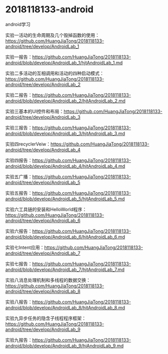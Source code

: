 # 2018118133-android
android学习

实验一活动的生命周期及几个毁掉函数的使用：https://github.com/HuangJiaTong/2018118133-android/tree/develop/AndroidLab_1

实验一报告：https://github.com/HuangJiaTong/2018118133-android/blob/develop/AndroidLab_1/hjtAndroidLab_1.md

实验二多活动的互相调用和活动的四种启动模式：https://github.com/HuangJiaTong/2018118133-android/tree/develop/AndroidLab_2

实验二报告：https://github.com/HuangJiaTong/2018118133-android/blob/develop/AndroidLab_2/hjtAndroidLab_2.md

实验三基本的UI控件和布局：https://github.com/HuangJiaTong/2018118133-android/tree/develop/AndroidLab_3

实验三报告：https://github.com/HuangJiaTong/2018118133-android/blob/develop/AndroidLab_3/hjtAndroidLab_3.md

实验四recyclerVeiw：https://github.com/HuangJiaTong/2018118133-android/tree/develop/AndroidLab_4

实验四报告：https://github.com/HuangJiaTong/2018118133-android/blob/develop/AndroidLab_4/hjtAndroidLab_4.md

实验五广播：https://github.com/HuangJiaTong/2018118133-android/tree/develop/AndroidLab_5

实验五报告：https://github.com/HuangJiaTong/2018118133-android/blob/develop/AndroidLab_5/hjtAndroidLab_5.md

实验六工具链的安装和HelloWorld程序：https://github.com/HuangJiaTong/2018118133-android/tree/develop/AndroidLab_6

实验六报告：https://github.com/HuangJiaTong/2018118133-android/blob/develop/AndroidLab_6/hjtAndroidLab_6.md

实验七Intent应用：https://github.com/HuangJiaTong/2018118133-android/tree/develop/AndroidLab_7

实验七报告：https://github.com/HuangJiaTong/2018118133-android/blob/develop/AndroidLab_7/hjtAndroidLab_7.md

实验八消息处理机制和多线程的数据交换：https://github.com/HuangJiaTong/2018118133-android/tree/develop/AndroidLab_8

实验八报告：https://github.com/HuangJiaTong/2018118133-android/blob/develop/AndroidLab_8/hjtAndroidLab_8.md

实验九异步任务的隐含子线程程序框架：https://github.com/HuangJiaTong/2018118133-android/tree/develop/AndroidLab_9

实验九报告：https://github.com/HuangJiaTong/2018118133-android/blob/develop/AndroidLab_9/hjAndroidLab_9.md
